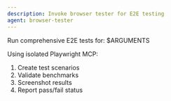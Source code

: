 ```yaml
---
description: Invoke browser tester for E2E testing
agent: browser-tester
---
```


Run comprehensive E2E tests for: $ARGUMENTS

Using isolated Playwright MCP:
1. Create test scenarios
2. Validate benchmarks
3. Screenshot results
4. Report pass/fail status
